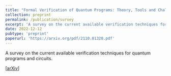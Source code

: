 ```yaml
---
title: "Formal Verification of Quantum Programs: Theory, Tools and Challenges"
collection: preprint
permalink: /publication/survey
excerpt: 'A survey on the current available verification techniques for quantum programs and circuits.'
date: 2022-12-12
pubtype: 'preprint'
paperurl: 'https://arxiv.org/pdf/2110.01320.pdf'
---
```

A survey on the current available verification techniques for quantum programs and circuits.

\[[arXiv](https://arxiv.org/abs/2110.01320)\]
